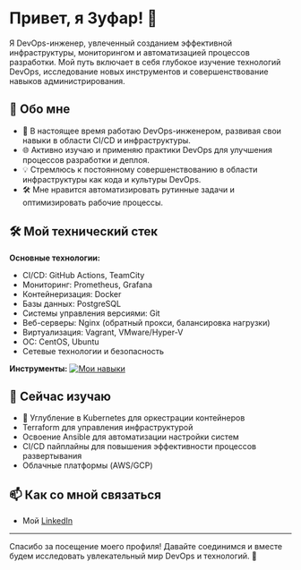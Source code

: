 # Привет, я Зуфар! 👋

Я DevOps-инженер, увлеченный созданием эффективной инфраструктуры, мониторингом и автоматизацией процессов разработки. Мой путь включает в себя глубокое изучение технологий DevOps, исследование новых инструментов и совершенствование навыков администрирования.

## 🚀 Обо мне

- 🔭 В настоящее время работаю DevOps-инженером, развивая свои навыки в области CI/CD и инфраструктуры.
- 🌐 Активно изучаю и применяю практики DevOps для улучшения процессов разработки и деплоя.
- 💡 Стремлюсь к постоянному совершенствованию в области инфраструктуры как кода и культуры DevOps.
- 🛠️ Мне нравится автоматизировать рутинные задачи и оптимизировать рабочие процессы.

## 🛠 Мой технический стек

**Основные технологии:**
- CI/CD: GitHub Actions, TeamCity
- Мониторинг: Prometheus, Grafana
- Контейнеризация: Docker
- Базы данных: PostgreSQL
- Системы управления версиями: Git
- Веб-серверы: Nginx (обратный прокси, балансировка нагрузки)
- Виртуализация: Vagrant, VMware/Hyper-V
- ОС: CentOS, Ubuntu
- Сетевые технологии и безопасность

**Инструменты:**
[![Мои навыки](https://skillicons.dev/icons?i=githubactions,git,docker,linux,nginx,postgres,grafana,prometheus,bash,vim)](https://skillicons.dev)

## 🌱 Сейчас изучаю

- 🚀 Углубление в Kubernetes для оркестрации контейнеров
- Terraform для управления инфраструктурой
- Освоение Ansible для автоматизации настройки систем
- CI/CD пайплайны для повышения эффективности процессов развертывания
- Облачные платформы (AWS/GCP)

## 📫 Как со мной связаться

- Мой [LinkedIn](www.linkedin.com/in/zufarkarimov)

---

Спасибо за посещение моего профиля! Давайте соединимся и вместе будем исследовать увлекательный мир DevOps и технологий. 🚀
